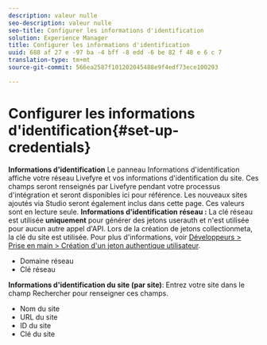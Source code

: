 ```yaml
---
description: valeur nulle
seo-description: valeur nulle
seo-title: Configurer les informations d'identification
solution: Experience Manager
title: Configurer les informations d'identification
uuid: 688 af 27 e -97 ba -4 bff -8 edd -6 be 82 f 48 e 6 c 7
translation-type: tm+mt
source-git-commit: 566ea2587f101202045488e9f4edf73ece100293

---
```



# Configurer les informations d'identification{#set-up-credentials}

**Informations d'identification** Le panneau Informations d'identification affiche votre réseau Livefyre et vos informations d'identification du site. Ces champs seront renseignés par Livefyre pendant votre processus d'intégration et seront disponibles ici pour référence. Les nouveaux sites ajoutés via Studio seront également inclus dans cette page. Ces valeurs sont en lecture seule.
**Informations d'identification** **réseau :** La clé réseau est utilisée **uniquement** pour générer des jetons userauth et n'est utilisée pour aucun autre appel d'API. Lors de la création de jetons collectionmeta, la clé du site est utilisée. Pour plus d'informations, voir [Développeurs > Prise en main > Création d'un jeton authentique utilisateur](https://answers.livefyre.com/developers/getting-started/tokens/auth/).

* Domaine réseau
* Clé réseau

**Informations d'identification du site (par site)**: Entrez votre site dans le champ Rechercher pour renseigner ces champs.

* Nom du site
* URL du site
* ID du site
* Clé du site

